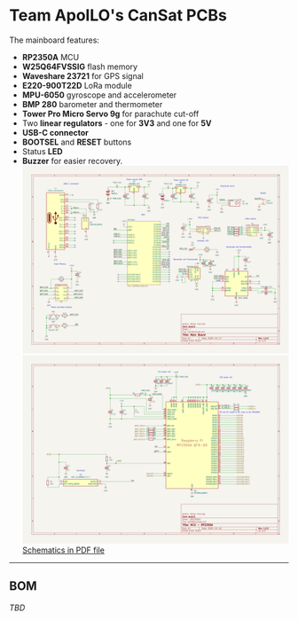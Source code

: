# Team ApolLO's CanSat PCBs
The mainboard features:
- **RP2350A** MCU 
- **W25Q64FVSSIG** flash memory
- **Waveshare 23721** for GPS signal
- **E220-900T22D** LoRa module
- **MPU-6050** gyroscope and accelerometer
- **BMP 280** barometer and thermometer
- **Tower Pro Micro Servo 9g** for parachute cut-off
- Two **linear regulators** - one for **3V3** and one for **5V** 
- **USB-C connector**
- **BOOTSEL** and **RESET** buttons
- Status **LED**
- **Buzzer** for easier recovery.
\
![Mainboard schematic](https://raw.githubusercontent.com/WiktorKociuba/CanSatPCB/refs/heads/main/schematics/CanSat.svg)
![MCU schematic](https://raw.githubusercontent.com/WiktorKociuba/CanSatPCB/refs/heads/main/schematics/CanSat-RP2350A.svg)
\
[Schematics in PDF file](https://github.com/WiktorKociuba/CanSatPCB/blob/main/schematics/CanSat.pdf)

---
## BOM
*TBD*